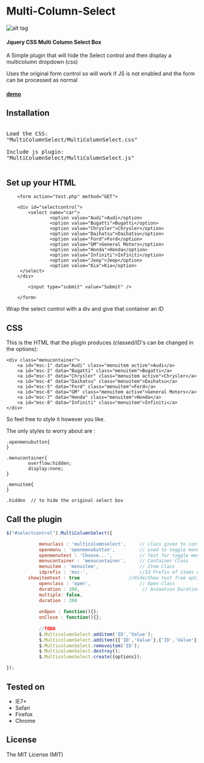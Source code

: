 <h1>Multi-Column-Select</h1>



![alt tag](http://www.djsmith.me/PLUGS/mcs/mcs.jpg)

<h4>Jquery CSS Multi Column Select Box</h4>
<p>A Simple plugin that will hide the Select control and then display a multicolumn dropdown (css)</p>
<p>Uses the original form control so will work if JS is not enabled and the form can be processed as normal</p>
<h4><a href="http://djsmithme.github.io/Multi-Column-Select/">demo</a></h4>

<h2>Installation</h2>

<pre>

Load the CSS:
"MultiColumnSelect/MultiColumnSelect.css"

Include js plugin:
"MultiColumnSelect/MultiColumnSelect.js"

</pre>

<h2>Set up your HTML</h2>

```
    <form action="test.php" method="GET">

    <div id="selectcontrol">
        <select name="car">
                <option value="Audi">Audi</option>
                <option value="Bugatti">Bugatti</option>
                <option value="Chrysler">Chrysler</option>
                <option value="Daihatsu">Daihatsu</option>
                <option value="Ford">Ford</option>
                <option value="GM">General Motors</option>
                <option value="Honda">Honda</option>
                <option value="Infiniti">Infiniti</option>
                <option value="Jeep">Jeep</option>
                <option value="Kia">Kia</option>
     </select>
    </div>
    
        <input type="submit" value="Submit" />
    
    </form>

```
Wrap the select control with a div and give that container an ID

<h2>CSS</h2>

This is the HTML that the plugin produces (classed/ID's can be changed in the options):

```
<div class="menucontainer">
	<a id="msc-1" data="Audi" class="menuitem active">Audi</a>
	<a id="msc-2" data="Bugatti" class="menuitem">Bugatti</a>
	<a id="msc-3" data="Chrysler" class="menuitem active">Chrysler</a>
	<a id="msc-4" data="Daihatsu" class="menuitem">Daihatsu</a>
	<a id="msc-5" data="Ford" class="menuitem">Ford</a>
	<a id="msc-6" data="GM" class="menuitem active">General Motors</a>
	<a id="msc-7" data="Honda" class="menuitem">Honda</a>
	<a id="msc-8" data="Infiniti" class="menuitem">Infiniti</a>
</div>

```
So feel free to style it however you like. 

The only styles to worry about are :

```
.openmenubutton{
}

.menucontainer{
        overflow:hidden;            
        display:none;                    
}

.menuitem{
}

.hidden  // to hide the original select box

```


<h2>Call the plugin</h2>

```javascript
$("#selectcontrol").MultiColumnSelect({

            menuclass : 'multicolumnselect',     // class given to control
            openmenu : 'openmenubutton',         // used to toggle menu open/closed
            openmenutext : 'Choose...',   		 // Text for toggle menu button
            menucontainer : 'menucontainer',     // Container Class
            menuitem : 'menuitem',               // Item Class
            idprefix : 'msc-',                   //Id Prefix of items eg msc-1,msc-2....
	    showitemtext : true                  //Hide/Show text from options (if using images)
            openclass : 'open',                  // Open Class
            duration : 200,                       // Animation Duration
            multiple: false,
            duration : 200 
                
            onOpen : function(){};
            onClose : function(){};
            
            //TODO
            $.MulticolumnSelect.additem('ID','Value');
            $.MulticolumnSelect.additem({{'ID','Value'},{'ID','Value'},{'ID','Value'}});
            $.MulticolumnSelect.removeitem('ID');
            $.MulticolumnSelect.destroy();
            $.MulticolumnSelect.create({options});

});
```


<h2>Tested on</h2>
<ul>
<li>IE7+</li>
<li>Safari</li>
<li>Firefox </li>
<li>Chrome</li>
</ul>


<h2>License</h2>

<p>The MIT License (MIT)</p>

